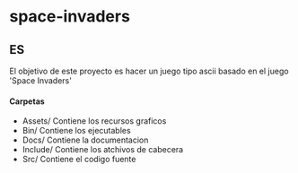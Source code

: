 # space-invaders
## ES
El objetivo de este proyecto es hacer un juego tipo ascii basado en el juego 'Space Invaders' 



#### Carpetas
- Assets/ Contiene los recursos graficos
- Bin/ Contiene los ejecutables
- Docs/ Contiene la documentacion
- Include/ Contiene los atchivos de cabecera
- Src/ Contiene el codigo fuente
